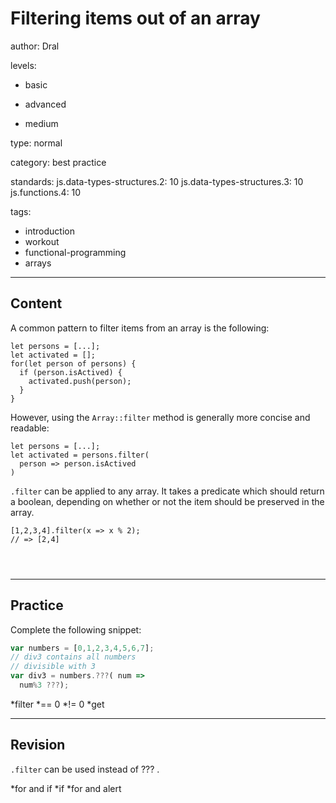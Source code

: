 # Filtering items out of an array
author: Dral

levels:

  - basic

  - advanced

  - medium

type: normal

category: best practice

standards:
  js.data-types-structures.2: 10
  js.data-types-structures.3: 10
  js.functions.4: 10

tags:
  - introduction
  - workout
  - functional-programming
  - arrays

---
## Content

A common pattern to filter items from an array is the following:

```
let persons = [...];
let activated = [];
for(let person of persons) {
  if (person.isActived) {
    activated.push(person);
  }
}
```
However, using the `Array::filter` method is generally more concise and readable:

```
let persons = [...];
let activated = persons.filter(
  person => person.isActived
)
```

`.filter` can be applied to any array. It takes a predicate which should return a boolean, depending on whether or not the item should be preserved in the array.

```
[1,2,3,4].filter(x => x % 2);
// => [2,4]


  
```

---
## Practice

Complete the following snippet:
```javascript
var numbers = [0,1,2,3,4,5,6,7];
// div3 contains all numbers
// divisible with 3
var div3 = numbers.???( num =>
  num%3 ???);
```
*filter
*== 0
*!= 0
*get

---
## Revision

`.filter`  can be used instead of ??? .

*for and if
*if
*for and alert